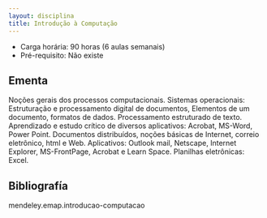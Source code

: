 ```yaml
---
layout: disciplina
title: Introdução à Computação 
---
```


- Carga horária: 90 horas (6 aulas semanais)
- Pré-requisito: Não existe

## Ementa

Noções gerais dos processos computacionais. Sistemas operacionais:
Estruturação e processamento digital de documentos, Elementos de um
documento, formatos de dados. Processamento estruturado de
texto. Aprendizado e estudo crítico de diversos aplicativos: Acrobat,
MS-Word, Power Point. Documentos distribuídos, noções básicas de
Internet, correio eletrônico, html e Web. Aplicativos: Outlook mail,
Netscape, Internet Explorer, MS-FrontPage, Acrobat e Learn
Space. Planilhas eletrônicas: Excel.


## Bibliografía

mendeley.emap.introducao-computacao
